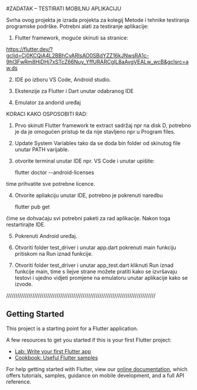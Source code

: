 #ZADATAK – TESTIRATI MOBILNU APLIKACIJU

Svrha ovog projekta je izrada projekta za kolegij Metode i tehnike testiranja programske podrške. Potrebni alati za testiranje aplikacije:

1. Flutter framework, moguće skinuti sa stranice:

https://flutter.dev/?gclid=Cj0KCQiA4L2BBhCvARIsAO0SBdYZZ16kJNwsRA1c-9hI3FwRm8HjDHj7xSTcZ66Nuy_YffURARCgIL8aAvgVEALw_wcB&gclsrc=aw.ds

2. IDE po izboru VS Code, Android studio.

3. Ekstenzije za Flutter i Dart unutar odabranog IDE

4. Emulator za andorid uređaj

KORACI KAKO OSPOSOBITI RAD:

1. Prvo skinuti Flutter framework te extract sadržaj npr na disk D, potrebno je da je omogućen pristup te da nije stavljeno npr u Program files.

2. Update System Variables tako da se doda bin folder od skinutog file unutar PATH varijable.

3. otvorite terminal unutar IDE npr. VS Code i unutar upišite:

    flutter doctor --android-licenses

time prihvatite sve potrebne licence.

4. Otvorite apliakciju unutar IDE, potrebno je pokrenuti naredbu

    flutter pub get

čime se dohvaćaju svi potrebni paketi za rad aplikacije. Nakon toga restartirajte IDE.

5. Pokrenuti Android uređaj.

6.  Otvoriti folder test_driver i  unutar app.dart pokrenuti main funkciju pritiskom na Run iznad funkcije.

7. Otvoriti folder test_driver i unutar app_test.dart kliknuti Run iznad funkcije main, time s liejve strane možete pratiti kako se izvršavaju testovi i ujedno vidjeti promjene na emulatoru unutar aplikacije kako se izvode.



////////////////////////////////////////////////////////////////////////////////

## Getting Started

This project is a starting point for a Flutter application.

A few resources to get you started if this is your first Flutter project:

- [Lab: Write your first Flutter app](https://flutter.dev/docs/get-started/codelab)
- [Cookbook: Useful Flutter samples](https://flutter.dev/docs/cookbook)

For help getting started with Flutter, view our
[online documentation](https://flutter.dev/docs), which offers tutorials,
samples, guidance on mobile development, and a full API reference.
